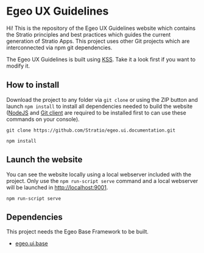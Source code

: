 # Egeo UX Guidelines

Hi! This is the repository of the Egeo UX Guidelines website which contains the Stratio principles and best practices which guides the current generation of Stratio Apps. This project uses other Git projects which are interconnected via npm git dependencies.

The Egeo UX Guidelines is built using [KSS](http://warpspire.com/kss/). Take it a look first if you want to modify it.

## How to install

Download the project to any folder via `git clone` or using the ZIP button and launch `npm install` to install all dependencies needed to build the website ([NodeJS](https://nodejs.org) and [Git client](https://git-scm.com/download/) are required to be installed first to can use these commands on your console).

```
git clone https://github.com/Stratio/egeo.ui.documentation.git

npm install
```

## Launch the website

You can see the website locally using a local webserver included with the project. Only use the `npm run-script serve` command and a local webserver will be launched in [http://localhost:9001](http://localhost:9001).

```
npm run-script serve
```

## Dependencies

This project needs the Egeo Base Framework to be built.

* [egeo.ui.base](https://github.com/Stratio/egeo.ui.base)
